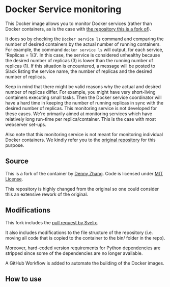 # Docker Service monitoring
This Docker image allows you to monitor Docker services (rather than Docker containers, as is the case with [the repository this is a fork of](https://www.github.com/dennyzhang/monitor-docker-slack)).

It does so by checking the `Docker service ls` command and comparing the number of desired containers by the actual number of running containers. For example, the command `docker service ls` will output, for each service, 'Replicas = 1/3'. In this case, the service is considered unhealthy because the desired number of replicas (3) is lower than the running number of replicas (1). If this situation is encountered, a message will be posted to Slack listing the service name, the number of replicas and the desired number of replicas.

Keep in mind that there might be valid reasons why the actual and desired number of replicas differ. For example, you might have very short-living containers executing small tasks. Then the Docker service coordinator will have a hard time in keeping the number of running replicas in sync with the desired number of replicas. This monitoring service is not developed for these cases. We're primarily aimed at monitoring services which have relatively long run-time per replica/container. This is the case with most webserver set-ups.

Also note that this monitoring service is not meant for monitoring individual Docker containers. We kindly refer you to the [original repository](https://www.github.com/dennyzhang/monitor-docker-slack) for this purpose.

## Source
This is a fork of the container by [Denny Zhang](https://www.github.com/dennyzhang/monitor-docker-slack). Code is licensed under [MIT License](https://www.dennyzhang.com/wp-content/mit_license.txt).

This repository is highly changed from the original so one could consider this an extensive rework of the original.

## Modifications
This fork includes the [pull request by Svelix](https://github.com/dennyzhang/monitor-docker-slack/pull/7).

It also includes modifications to the file structure of the repository (i.e. moving all code that is copied to the container to the bin/ folder in the repo).

Moreover, hard-coded version requirements for Python dependencies are stripped since some of the dependencies are no longer available.

A GitHub Workflow is added to automate the building of the Docker images.

## How to use
